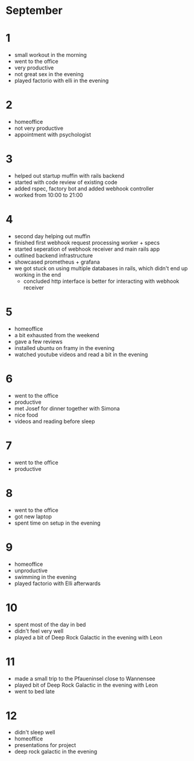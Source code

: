 # September

# 1
- small workout in the morning
- went to the office
- very productive
- not great sex in the evening
- played factorio with elli in the evening

# 2
- homeoffice
- not very productive
- appointment with psychologist

# 3
- helped out startup muffin with rails backend
- started with code review of existing code
- added rspec, factory bot and added webhook controller
- worked from 10:00 to 21:00


# 4
- second day helping out muffin
- finished first webhook request processing worker + specs
- started seperation of webhook receiver and main rails app
- outlined backend infrastructure
- showcased prometheus + grafana
- we got stuck on using multiple databases in rails, which didn't end up working in the end
  - concluded http interface is better for interacting with webhook receiver

# 5
- homeoffice
- a bit exhausted from the weekend
- gave a few reviews
- installed ubuntu on framy in the evening
- watched youtube videos and read a bit in the evening

# 6
- went to the office
- productive
- met Josef for dinner together with Simona
- nice food
- videos and reading before sleep

# 7
- went to the office
- productive

# 8 
- went to the office
- got new laptop
- spent time on setup in the evening


# 9
- homeoffice
- unproductive
- swimming in the evening
- played factorio with Elli afterwards

# 10
- spent most of the day in bed
- didn't feel very well
- played a bit of Deep Rock Galactic in the evening with Leon

# 11 
- made a small trip to the Pfaueninsel close to Wannensee
- played bit of Deep Rock Galactic in the evening with Leon
- went to bed late

# 12
- didn't sleep well
- homeoffice
- presentations for project
- deep rock galactic in the evening

